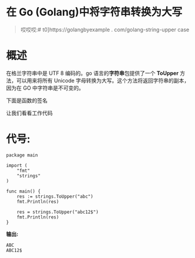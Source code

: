 # 在 Go (Golang)中将字符串转换为大写

> 哎哎哎:# t0]https://golangbyexample . com/golang-string-upper case

# **概述**

在格兰字符串中是 UTF 8 编码的。go 语言的**字符串**包提供了一个 **ToUpper** 方法，可以用来将所有 Unicode 字母转换为大写。这个方法将返回字符串的副本，因为在 GO 中字符串是不可变的。

下面是函数的签名

让我们看看工作代码

# **代号:**

```
package main

import (
    "fmt"
    "strings"
)

func main() {
    res := strings.ToUpper("abc")
    fmt.Println(res)

    res = strings.ToUpper("abc12$")
    fmt.Println(res)
}
```

**输出:**

```
ABC
ABC12$
```